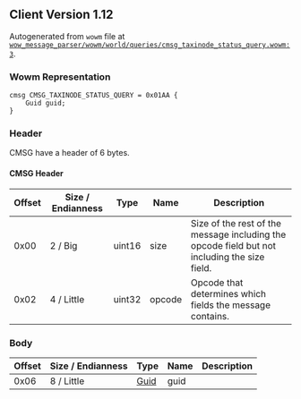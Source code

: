 ## Client Version 1.12

Autogenerated from `wowm` file at [`wow_message_parser/wowm/world/queries/cmsg_taxinode_status_query.wowm:3`](https://github.com/gtker/wow_messages/tree/main/wow_message_parser/wowm/world/queries/cmsg_taxinode_status_query.wowm#L3).

### Wowm Representation
```rust,ignore
cmsg CMSG_TAXINODE_STATUS_QUERY = 0x01AA {
    Guid guid;
}
```
### Header
CMSG have a header of 6 bytes.

#### CMSG Header
| Offset | Size / Endianness | Type   | Name   | Description |
| ------ | ----------------- | ------ | ------ | ----------- |
| 0x00   | 2 / Big           | uint16 | size   | Size of the rest of the message including the opcode field but not including the size field.|
| 0x02   | 4 / Little        | uint32 | opcode | Opcode that determines which fields the message contains.|
### Body
| Offset | Size / Endianness | Type | Name | Description |
| ------ | ----------------- | ---- | ---- | ----------- |
| 0x06 | 8 / Little | [Guid](../spec/packed-guid.md) | guid |  |
